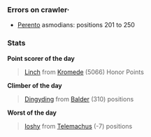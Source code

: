 ### Errors on crawler·
- [Perento](/#/ranking/Perento) asmodians: positions 201 to 250


### Stats

**Point scorer of the day**
>[Linch](/#/character/Kromede/837637) from [Kromede](/#/ranking/Kromede)  (5066) Honor Points


**Climber of the day**
>[Dingyding](/#/character/Balder/899847) from [Balder](/#/ranking/Balder)  (310) positions


**Worst of the day**
>[Ioshy](/#/character/Telemachus/1088039) from [Telemachus](/#/ranking/Telemachus)  (-7) positions


